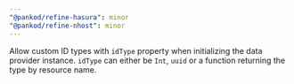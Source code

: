```yaml
---
"@pankod/refine-hasura": minor
"@pankod/refine-nhost": minor
---
```


Allow custom ID types with `idType` property when initializing the data provider instance. `idType` can either be `Int`, `uuid` or a function returning the type by resource name.
